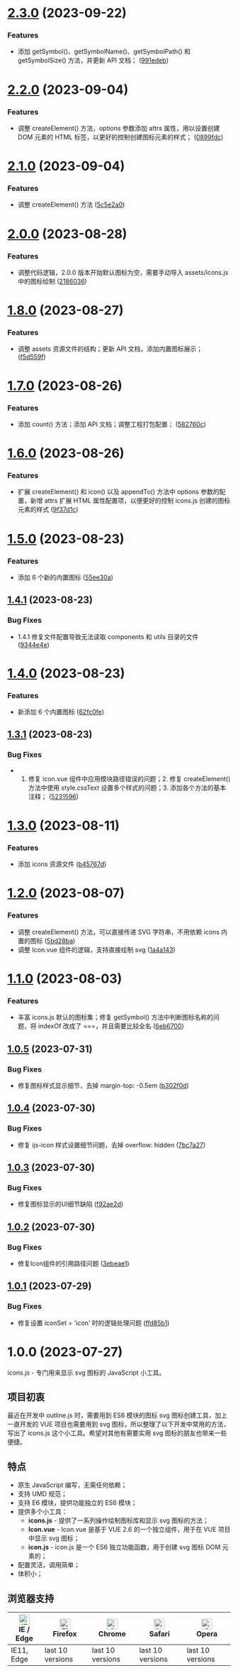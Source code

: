 # [2.3.0](https://github.com/yaohaixiao/icons.js/compare/2.2.0...2.3.0) (2023-09-22)


### Features

* 添加 getSymbol()、getSymbolName()、getSymbolPath() 和 getSymbolSize() 方法，并更新 API 文档； ([991edeb](https://github.com/yaohaixiao/icons.js/commit/991edeb9b0e9624602c7ee73730442aea5a38c4e))



# [2.2.0](https://github.com/yaohaixiao/icons.js/compare/2.1.0...2.2.0) (2023-09-04)


### Features

* 调整 createElement() 方法，options 参数添加 attrs 属性，用以设置创建 DOM 元素的 HTML 标签，以更好的控制创建图标元素的样式； ([0899fdc](https://github.com/yaohaixiao/icons.js/commit/0899fdc6ec1eec4a945f283a063b87eba83f6123))



# [2.1.0](https://github.com/yaohaixiao/icons.js/compare/2.0.0...2.1.0) (2023-09-04)


### Features

* 调整 createElement() 方法 ([5c5e2a0](https://github.com/yaohaixiao/icons.js/commit/5c5e2a0aa34bf905a376bacb5b09cf32c5b99ccd))



# [2.0.0](https://github.com/yaohaixiao/icons.js/compare/1.8.0...2.0.0) (2023-08-28)


### Features

* 调整代码逻辑，2.0.0 版本开始默认图标为空，需要手动导入 assets/icons.js 中的图标绘制 ([2186036](https://github.com/yaohaixiao/icons.js/commit/21860365f48c18c4edbb12a17d66213338696d85))



# [1.8.0](https://github.com/yaohaixiao/icons.js/compare/1.7.0...1.8.0) (2023-08-27)


### Features

* 调整 assets 资源文件的结构；更新 API 文档，添加内置图标展示； ([f5d559f](https://github.com/yaohaixiao/icons.js/commit/f5d559f4a1e07cf8cf7816bd66a433e985b3cadb))



# [1.7.0](https://github.com/yaohaixiao/icons.js/compare/1.6.0...1.7.0) (2023-08-26)


### Features

* 添加 count() 方法；添加 API 文档；调整工程打包配置； ([582760c](https://github.com/yaohaixiao/icons.js/commit/582760cb0e3acfd3a5fef87b211319708c902355))



# [1.6.0](https://github.com/yaohaixiao/icons.js/compare/1.5.0...1.6.0) (2023-08-26)


### Features

* 扩展 createElement() 和 icon() 以及 appendTo() 方法中 options 参数的配置，新增 attrs 扩展 HTML 属性配置项，以便更好的控制 icons.js 创建的图标元素的样式 ([9f37d1c](https://github.com/yaohaixiao/icons.js/commit/9f37d1c91901d782cf354ad6c152ddae64f458cb))



# [1.5.0](https://github.com/yaohaixiao/icons.js/compare/1.4.1...1.5.0) (2023-08-23)


### Features

* 添加 6 个新的内置图标 ([55ee30a](https://github.com/yaohaixiao/icons.js/commit/55ee30a12ba3a0b60e8f081350556a92c372f5c9))



## [1.4.1](https://github.com/yaohaixiao/icons.js/compare/1.4.0...1.4.1) (2023-08-23)


### Bug Fixes

* 1.4.1 修复文件配置导致无法读取 components 和 utils 目录的文件 ([9344e4e](https://github.com/yaohaixiao/icons.js/commit/9344e4ebfe13b217de0e9cc73de6343853979e1c))



# [1.4.0](https://github.com/yaohaixiao/icons.js/compare/1.3.1...1.4.0) (2023-08-23)


### Features

* 新添加 6 个内置图标 ([62fc0fe](https://github.com/yaohaixiao/icons.js/commit/62fc0fed7529d64fddb44b767a7dbba07056ebba))



## [1.3.1](https://github.com/yaohaixiao/icons.js/compare/1.3.0...1.3.1) (2023-08-23)


### Bug Fixes

* 1. 修复 icon.vue 组件中应用模块路径错误的问题；2. 修复 createElement() 方法中使用 style.cssText 设置多个样式的问题；3. 添加各个方法的基本注释； ([5231596](https://github.com/yaohaixiao/icons.js/commit/5231596d3d7a2a0cee3ed7e78789af741c19e232))



# [1.3.0](https://github.com/yaohaixiao/icons.js/compare/1.2.0...1.3.0) (2023-08-11)


### Features

* 添加 icons 资源文件 ([b45767d](https://github.com/yaohaixiao/icons.js/commit/b45767d6a772e9a3df6b1cb86e03c271545e4d4d))



# [1.2.0](https://github.com/yaohaixiao/icons.js/compare/1.1.0...1.2.0) (2023-08-07)


### Features

* 调整 createElement() 方法，可以直接传递 SVG 字符串，不用依赖 icons 内置的图标 ([5bd28ba](https://github.com/yaohaixiao/icons.js/commit/5bd28ba9f1ca721b8914d6016f6ee6c34939873f))
* 调整 Icon.vue 组件的逻辑，支持直接绘制 svg ([1a4a143](https://github.com/yaohaixiao/icons.js/commit/1a4a1438bb1b250631e22bf1b2320bbd355b59bd))



# [1.1.0](https://github.com/yaohaixiao/icons.js/compare/1.0.5...1.1.0) (2023-08-03)


### Features

* 丰富 icons.js 默认的图标集；修复 getSymbol() 方法中判断图标名称的问题，将 indexOf 改成了 ===，并且需要比较全名 ([6eb6700](https://github.com/yaohaixiao/icons.js/commit/6eb6700901bc8dc8cc9ceb5ecc6799cb4c05c427))



## [1.0.5](https://github.com/yaohaixiao/icons.js/compare/1.0.4...1.0.5) (2023-07-31)


### Bug Fixes

* 修复图标样式显示细节，去掉 margin-top: -0.5em ([b302f0d](https://github.com/yaohaixiao/icons.js/commit/b302f0da5f75e22cd1c838a7afd8dc970d885288))



## [1.0.4](https://github.com/yaohaixiao/icons.js/compare/1.0.3...1.0.4) (2023-07-30)


### Bug Fixes

* 修复 ijs-icon 样式设置细节问题，去掉 overflow: hidden ([7bc7a27](https://github.com/yaohaixiao/icons.js/commit/7bc7a27e9b4e5fa9f7e409385aec1dc0311cc290))



## [1.0.3](https://github.com/yaohaixiao/icons.js/compare/1.0.2...1.0.3) (2023-07-30)


### Bug Fixes

* 修复图标显示的UI细节缺陷 ([f92ae2d](https://github.com/yaohaixiao/icons.js/commit/f92ae2de27cef33da3e3a4fe72801c854d18684e))



## [1.0.2](https://github.com/yaohaixiao/icons.js/compare/1.0.1...1.0.2) (2023-07-30)


### Bug Fixes

* 修复Icon组件的引用路径问题 ([3ebeae1](https://github.com/yaohaixiao/icons.js/commit/3ebeae18f4591892465430b4c4ffd82a93de86fe))



## [1.0.1](https://github.com/yaohaixiao/icons.js/compare/1.0.0...1.0.1) (2023-07-29)


### Bug Fixes

* 修复设置 iconSet = 'icon' 时的逻辑处理问题 ([ffd85b1](https://github.com/yaohaixiao/icons.js/commit/ffd85b171d16ba872cc9fdfe5ebfcae5c0eae811))



# 1.0.0 (2023-07-27)


icons.js - 专门用来显示 svg 图标的 JavaScript 小工具。


## 项目初衷

最近在开发中 outline.js 时，需要用到 ES6 模块的图标 svg 图标创建工具，加上一直开发的 VUE 项目也需要用到 svg 图标，所以整理了以下开发中常用的方法，写出了 icons.js 这个小工具。希望对其他有需要实用 svg 图标的朋友也带来一些便捷。



## 特点

- 原生 JavaScript 编写，无需任何依赖；
- 支持 UMD 规范；
- 支持 E6 模块，提供功能独立的 ES6 模块；
- 提供多个小工具：
    * **icons.js** - 提供了一系列操作绘制图标库和显示 svg 图标的方法；
    * **Icon.vue** - Icon.vue 是基于 VUE 2.6 的一个独立组件，用于在 VUE 项目中显示 svg 图标；
    * **icon.js** - icon.js 是一个 ES6 独立功能函数，用于创建 svg 图标 DOM 元素的；
- 配置灵活，调用简单；
- 体积小；



## 浏览器支持

| [<img src="https://raw.githubusercontent.com/alrra/browser-logos/master/src/edge/edge_48x48.png" alt="IE / Edge" width="24px" height="24px" />](https://github.com/yaohaixiao/delegate.js/)</br>IE / Edge | [<img src="https://raw.githubusercontent.com/alrra/browser-logos/master/src/firefox/firefox_48x48.png" alt="Firefox" width="24px" height="24px" />](https://github.com/yaohaixiao/delegate.js/)</br>Firefox | [<img src="https://raw.githubusercontent.com/alrra/browser-logos/master/src/chrome/chrome_48x48.png" alt="Chrome" width="24px" height="24px" />](https://github.com/yaohaixiao/delegate.js/)</br>Chrome | [<img src="https://raw.githubusercontent.com/alrra/browser-logos/master/src/safari/safari_48x48.png" alt="Safari" width="24px" height="24px" />](https://github.com/yaohaixiao/delegate.js/)</br>Safari | [<img src="https://raw.githubusercontent.com/alrra/browser-logos/master/src/opera/opera_48x48.png" alt="Opera" width="24px" height="24px" />](https://github.com/yaohaixiao/delegate.js/)</br>Opera |
|----------------------------------------------------------------------------------------------------------------------------------------------------------------------------------------------------------|------------------------------------------------------------------------------------------------------------------------------------------------------------------------------------------------------------|--------------------------------------------------------------------------------------------------------------------------------------------------------------------------------------------------------|--------------------------------------------------------------------------------------------------------------------------------------------------------------------------------------------------------|----------------------------------------------------------------------------------------------------------------------------------------------------------------------------------------------------|
| IE11, Edge                                                                                                                                                                                               | last 10 versions                                                                                                                                                                                           | last 10 versions                                                                                                                                                                                       | last 10 versions                                                                                                                                                                                       | last 10 versions                                                                                                                                                                                   |




